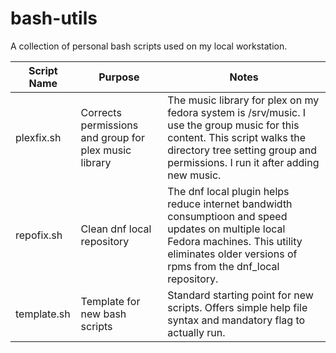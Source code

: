# bash-utils

A collection of personal bash scripts used on my local workstation.

| Script Name | Purpose | Notes|
| ----------- | ------- | ----- |
| plexfix.sh | Corrects permissions and group for plex music library | The music library for plex on my fedora system is /srv/music. I use the group music for this content. This script walks the directory tree setting group and permissions. I run it after adding new music. |
| repofix.sh | Clean dnf local repository | The dnf local plugin helps reduce internet bandwidth consumptioon and speed updates on multiple local Fedora machines. This utility eliminates older versions of rpms from the dnf_local repository. |
| template.sh | Template for new bash scripts | Standard starting point for new scripts. Offers simple help file syntax and mandatory flag to actually run. |
